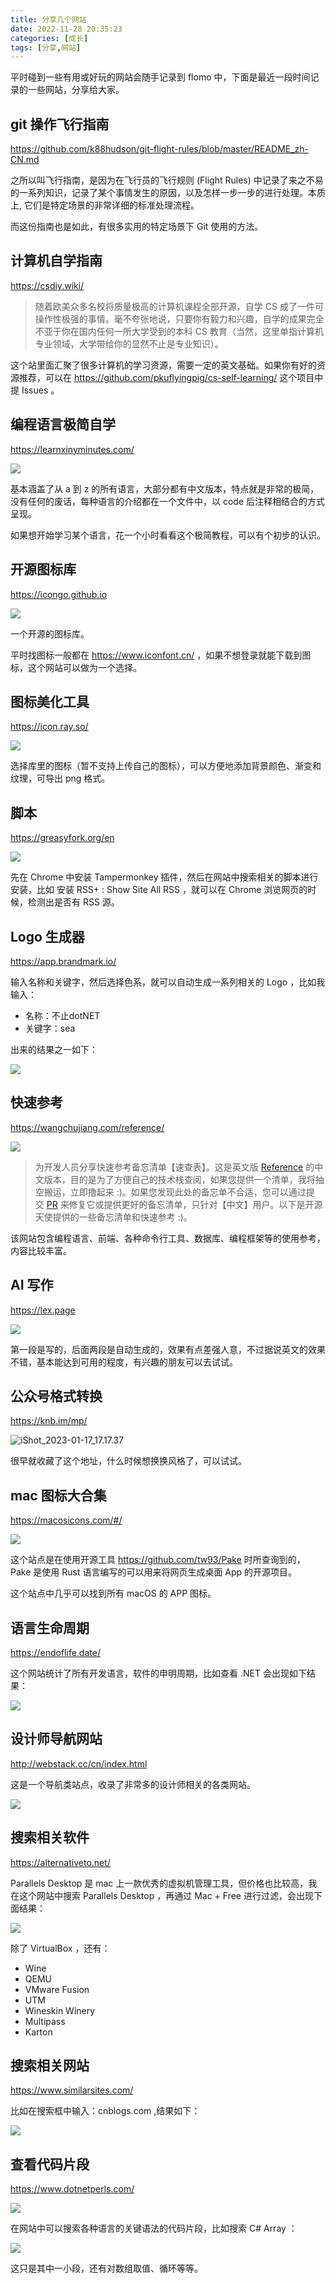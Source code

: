 ```yaml
---
title: 分享几个网站
date: 2022-11-28 20:35:23
categories: [成长]
tags: [分享,网站]
---
```


平时碰到一些有用或好玩的网站会随手记录到 flomo 中，下面是最近一段时间记录的一些网站，分享给大家。
<!--more-->
## git 操作飞行指南

https://github.com/k88hudson/git-flight-rules/blob/master/README_zh-CN.md

之所以叫飞行指南，是因为在飞行员的飞行规则 (Flight Rules) 中记录了来之不易的一系列知识，记录了某个事情发生的原因，以及怎样一步一步的进行处理。本质上, 它们是特定场景的非常详细的标准处理流程。

而这份指南也是如此，有很多实用的特定场景下 Git 使用的方法。

## 计算机自学指南

https://csdiy.wiki/

>随着欧美众多名校将质量极高的计算机课程全部开源，自学 CS 成了一件可操作性极强的事情。毫不夸张地说，只要你有毅力和兴趣，自学的成果完全不亚于你在国内任何一所大学受到的本科 CS 教育（当然，这里单指计算机专业领域，大学带给你的显然不止是专业知识）。

这个站里面汇聚了很多计算机的学习资源，需要一定的英文基础。如果你有好的资源推荐，可以在 https://github.com/pkuflyingpig/cs-self-learning/ 这个项目中提 Issues 。

## 编程语言极简自学

https://learnxinyminutes.com/

![](https://cdn.jsdelivr.net/gh/oec2003/hblog-images/img/202306162037276.webp)

基本涵盖了从 a 到 z 的所有语言，大部分都有中文版本，特点就是非常的极简，没有任何的废话，每种语言的介绍都在一个文件中，以 code 后注释相结合的方式呈现。

如果想开始学习某个语言，花一个小时看看这个极简教程，可以有个初步的认识。

## 开源图标库

https://icongo.github.io

![](https://cdn.jsdelivr.net/gh/oec2003/hblog-images/img/202306162038134.webp)

一个开源的图标库。

平时找图标一般都在 https://www.iconfont.cn/ ，如果不想登录就能下载到图标，这个网站可以做为一个选择。

## 图标美化工具

https://icon.ray.so/

![](https://cdn.jsdelivr.net/gh/oec2003/hblog-images/img/202306162038492.webp)

选择库里的图标（暂不支持上传自己的图标），可以方便地添加背景颜色、渐变和纹理，可导出 png 格式。

## 脚本

https://greasyfork.org/en

![](https://cdn.jsdelivr.net/gh/oec2003/hblog-images/img/202306162038235.webp)

先在 Chrome 中安装 Tampermonkey 插件，然后在网站中搜索相关的脚本进行安装，比如  安装 RSS+ : Show Site All RSS ，就可以在 Chrome 浏览网页的时候，检测出是否有 RSS 源。

## Logo 生成器

https://app.brandmark.io/

输入名称和关键字，然后选择色系，就可以自动生成一系列相关的 Logo ，比如我输入：

- 名称：不止dotNET
- 关键字：sea

出来的结果之一如下：

![](https://cdn.jsdelivr.net/gh/oec2003/hblog-images/img/202306162038684.webp)

## 快速参考

https://wangchujiang.com/reference/

![](https://cdn.jsdelivr.net/gh/oec2003/hblog-images/img/202306162038135.webp)

>为开发人员分享快速参考备忘清单【速查表】。这是英文版 [Reference](https://github.com/Randy8080/reference) 的中文版本，目的是为了方便自己的技术栈查阅，如果您提供一个清单，我将抽空搬运，立即撸起来 :)。如果您发现此处的备忘单不合适，您可以通过提交 [PR](https://github.com/jaywcjlove/reference/blob/main/CONTRIBUTING.md) 来修复它或提供更好的备忘清单，只针对【中文】用户。以下是开源天使提供的一些备忘清单和快速参考 :)。

该网站包含编程语言、前端、各种命令行工具、数据库、编程框架等的使用参考，内容比较丰富。

## AI 写作

https://lex.page

![](https://cdn.jsdelivr.net/gh/oec2003/hblog-images/img/202306162038570.webp)

第一段是写的，后面两段是自动生成的，效果有点差强人意，不过据说英文的效果不错，基本能达到可用的程度，有兴趣的朋友可以去试试。

## 公众号格式转换

https://knb.im/mp/

![iShot_2023-01-17_17.17.37](https://cdn.jsdelivr.net/gh/oec2003/hblog-images/img/202306162038457.webp)

很早就收藏了这个地址，什么时候想换换风格了，可以试试。

## mac 图标大合集

https://macosicons.com/#/

![](https://cdn.jsdelivr.net/gh/oec2003/hblog-images/img/202306162039320.webp)

这个站点是在使用开源工具 https://github.com/tw93/Pake 时所查询到的，Pake 是使用 Rust 语言编写的可以用来将网页生成桌面 App 的开源项目。

这个站点中几乎可以找到所有 macOS 的 APP 图标。

## 语言生命周期

https://endoflife.date/

这个网站统计了所有开发语言，软件的申明周期，比如查看 .NET 会出现如下结果：

![](https://cdn.jsdelivr.net/gh/oec2003/hblog-images/img/202306162039854.webp)

## 设计师导航网站

http://webstack.cc/cn/index.html

这是一个导航类站点，收录了非常多的设计师相关的各类网站。

![](https://cdn.jsdelivr.net/gh/oec2003/hblog-images/img/202306162039409.webp)

## 搜索相关软件

https://alternativeto.net/

Parallels Desktop 是 mac 上一款优秀的虚拟机管理工具，但价格也比较高，我在这个网站中搜索 Parallels Desktop ，再通过 Mac + Free 进行过滤，会出现下面结果：

![](https://cdn.jsdelivr.net/gh/oec2003/hblog-images/img/202306162039921.webp)

除了 VirtualBox ，还有：

- Wine
- QEMU
- VMware Fusion
- UTM
- Wineskin Winery
- Multipass
- Karton

## 搜索相关网站

https://www.similarsites.com/

比如在搜索框中输入：cnblogs.com ,结果如下：

![](https://cdn.jsdelivr.net/gh/oec2003/hblog-images/img/202306162039656.webp)

## 查看代码片段

https://www.dotnetperls.com/

![](https://cdn.jsdelivr.net/gh/oec2003/hblog-images/img/202306162039491.webp)

在网站中可以搜索各种语言的关键语法的代码片段，比如搜索 C# Array ：

![](https://cdn.jsdelivr.net/gh/oec2003/hblog-images/img/202306162039957.webp)

这只是其中一小段，还有对数组取值、循环等等。